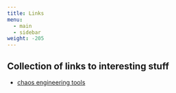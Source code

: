 ```yaml
---
title: Links
menu:
  - main
  - sidebar
weight: -205
---
```

## Collection of links to interesting stuff
  
- [chaos engineering tools](https://github.com/dastergon/awesome-chaos-engineering)
